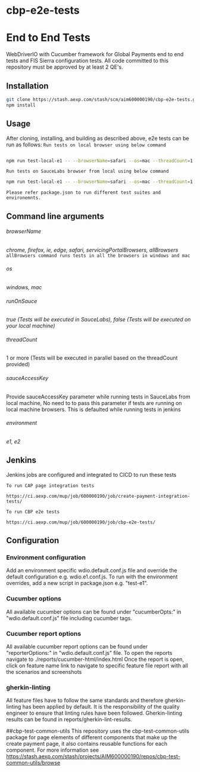 # cbp-e2e-tests

# End to End Tests
WebDriverIO with Cucumber framework for Global Payments end to end tests and FIS Sierra configuration tests. All code committed to this repository must be approved by at least 2 QE's. 

## Installation
```bash
git clone https://stash.aexp.com/stash/scm/aim600000190/cbp-e2e-tests.git
npm install
```

## Usage
After cloning, installing, and building as described above, e2e tests can be run as follows:
`Run tests on local browser using below command`
```bash

npm run test-local-e1 -- --browserName=safari --os=mac --threadCount=1 --cucumberOpts.tagExpression="@e1" --environment=e1
```

`Run tests on SauceLabs browser from local using below command`

```bash
npm run test-local-e1 -- --browserName=safari --os=mac --threadCount=1 --cucumberOpts.tagExpression="@e1" --environment=e1 --runOnSauce=true --sauceAccessKey=secretKey
```

`Please refer package.json to run different test suites and environemnts.`

## Command line arguments

###### browserName 
*chrome, firefox, ie, edge, safari, servicingPortalBrowsers, allBrowsers*
`allBrowsers command runs tests in all the browsers in windows and mac`

###### os 
*windows, mac*

###### runOnSauce 
*true (Tests will be executed in SauceLabs), false (Tests will be executed on your local machine)*

###### threadCount
1 or more (Tests will be executed in parallel based on the threadCount provided)

###### sauceAccessKey
Provide sauceAccessKey parameter while running tests in SauceLabs from local machine, No need to to pass this 
parameter if tests are running on local machine browsers. This is defaulted while running tests in jenkins

###### environment
*e1, e2*    

## Jenkins    
Jenkins jobs are configured and integrated to CICD to run these tests 
    
`To run CAP page integration tests`

    https://ci.aexp.com/mup/job/600000190/job/create-payment-integration-tests/

`To run CBP e2e tests`

    https://ci.aexp.com/mup/job/600000190/job/cbp-e2e-tests/
    
## Configuration

### Environment configuration
Add an environment specific wdio.default.conf.js file and override the default configuration e.g. wdio.e1.conf.js.
To run with the environment overrides, add a new script in package.json e.g. "test-e1".

### Cucumber options
All available cucumber options can be found under "cucumberOpts:" in "wdio.default.conf.js" file including cucumber tags.

### Cucumber report options
All available cucumber report options can be found under "reporterOptions:" in "wdio.default.conf.js" file.
To open the reports navigate to ./reports/cucumber-html/index.html
Once the report is open, click on feature name link to navigate to specific feature file report with all the scenarios and screenshots

### gherkin-linting
All feature files have to follow the same standards and therefore gherkin-linting has been applied by default.
It is the responsibility of the quality engineer to ensure that linting rules have been followed.
Gherkin-linting results can be found in reports/gherkin-lint-results.

##cbp-test-common-utils
This repository uses the cbp-test-common-utils package for page elements of different components that make up the create payment page,
it also contains reusable functions for each component. 
For more information see https://stash.aexp.com/stash/projects/AIM600000190/repos/cbp-test-common-utils/browse
